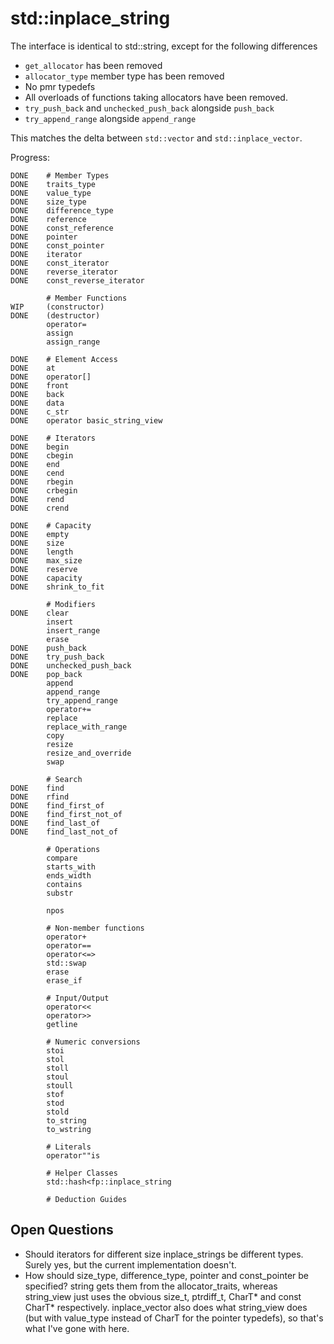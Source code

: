# std::inplace_string
The interface is identical to std::string, except for the following differences
* `get_allocator` has been removed
* `allocator_type` member type has been removed
* No pmr typedefs
* All overloads of functions taking allocators have been removed.
* `try_push_back` and `unchecked_push_back` alongside `push_back`
* `try_append_range` alongside `append_range`

This matches the delta between `std::vector` and `std::inplace_vector`.

Progress:
```
DONE    # Member Types
DONE    traits_type
DONE    value_type
DONE    size_type
DONE    difference_type
DONE    reference
DONE    const_reference
DONE    pointer
DONE    const_pointer
DONE    iterator
DONE    const_iterator
DONE    reverse_iterator
DONE    const_reverse_iterator

        # Member Functions
WIP     (constructor)
DONE    (destructor)
        operator=
        assign
        assign_range
        
DONE    # Element Access
DONE    at
DONE    operator[]
DONE    front
DONE    back
DONE    data
DONE    c_str
DONE    operator basic_string_view
        
DONE    # Iterators
DONE    begin
DONE    cbegin
DONE    end
DONE    cend
DONE    rbegin
DONE    crbegin
DONE    rend
DONE    crend
        
DONE    # Capacity
DONE    empty
DONE    size
DONE    length
DONE    max_size
DONE    reserve
DONE    capacity
DONE    shrink_to_fit
        
        # Modifiers
DONE    clear
        insert
        insert_range
        erase
DONE    push_back
DONE    try_push_back
DONE    unchecked_push_back
DONE    pop_back
        append
        append_range
        try_append_range
        operator+=
        replace
        replace_with_range
        copy
        resize
        resize_and_override
        swap
        
        # Search
DONE    find
DONE    rfind
DONE    find_first_of
DONE    find_first_not_of
DONE    find_last_of
DONE    find_last_not_of
        
        # Operations
        compare
        starts_with
        ends_width
        contains
        substr
        
        npos

        # Non-member functions
        operator+
        operator==
        operator<=>
        std::swap
        erase
        erase_if

        # Input/Output
        operator<<
        operator>>
        getline

        # Numeric conversions
        stoi
        stol
        stoll
        stoul
        stoull
        stof
        stod
        stold
        to_string
        to_wstring

        # Literals
        operator""is

        # Helper Classes
        std::hash<fp::inplace_string
        
        # Deduction Guides
```
## Open Questions
* Should iterators for different size inplace_strings be different types. Surely yes, but the current implementation doesn't.
* How should size_type, difference_type, pointer and const_pointer be specified? string gets them from the allocator_traits, whereas string_view just uses the obvious size_t, ptrdiff_t, CharT* and const CharT* respectively. inplace_vector also does what string_view does (but with value_type instead of CharT for the pointer typedefs), so that's what I've gone with here.